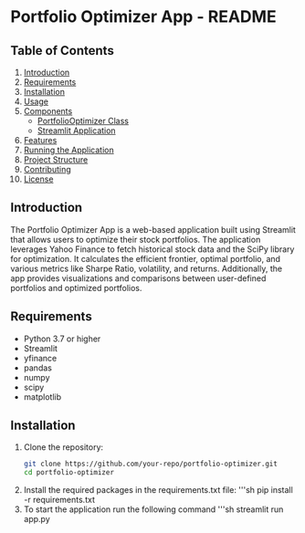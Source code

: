 # Portfolio Optimizer App - README

## Table of Contents
1. [Introduction](#introduction)
2. [Requirements](#requirements)
3. [Installation](#installation)
4. [Usage](#usage)
5. [Components](#components)
    - [PortfolioOptimizer Class](#portfoliooptimizer-class)
    - [Streamlit Application](#streamlit-application)
6. [Features](#features)
7. [Running the Application](#running-the-application)
8. [Project Structure](#project-structure)
9. [Contributing](#contributing)
10. [License](#license)

## Introduction
The Portfolio Optimizer App is a web-based application built using Streamlit that allows users to optimize their stock portfolios. The application leverages Yahoo Finance to fetch historical stock data and the SciPy library for optimization. It calculates the efficient frontier, optimal portfolio, and various metrics like Sharpe Ratio, volatility, and returns. Additionally, the app provides visualizations and comparisons between user-defined portfolios and optimized portfolios.

## Requirements
- Python 3.7 or higher
- Streamlit
- yfinance
- pandas
- numpy
- scipy
- matplotlib

## Installation
1. Clone the repository:
   ```sh
   git clone https://github.com/your-repo/portfolio-optimizer.git
   cd portfolio-optimizer

2. Install the required packages in the requirements.txt file:
   '''sh
   pip install -r requirements.txt
3. To start the application run the following command
   '''sh
   streamlit run app.py

